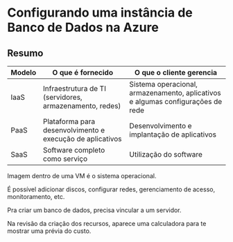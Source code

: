# Configurando uma instância de Banco de Dados na Azure

## Resumo

| Modelo | O que é fornecido                                         | O que o cliente gerencia                                                        |
|--------|-----------------------------------------------------------|---------------------------------------------------------------------------------|
| IaaS   | Infraestrutura de TI (servidores, armazenamento, redes)   | Sistema operacional, armazenamento, aplicativos e algumas configurações de rede |
| PaaS   | Plataforma para desenvolvimento e execução de aplicativos | Desenvolvimento e implantação de aplicativos                                    |
| SaaS   | Software completo como serviço                            | Utilização do software                                                          |


Imagem dentro de uma VM é o sistema operacional.

É possível adicionar discos, configurar redes, gerenciamento de acesso, monitoramento, etc.

Pra criar um banco de dados, precisa vincular a um servidor.

Na revisão da criação dos recursos, aparece uma calculadora para te mostrar uma prévia do custo.
